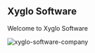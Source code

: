 ## Xyglo Software

Welcome to Xyglo Software

![xyglo-software-company](https://github.com/xyglo-software/xyglo.com/assets/2190729/315f9893-2846-4c15-bfbb-d9f596543a3e)
